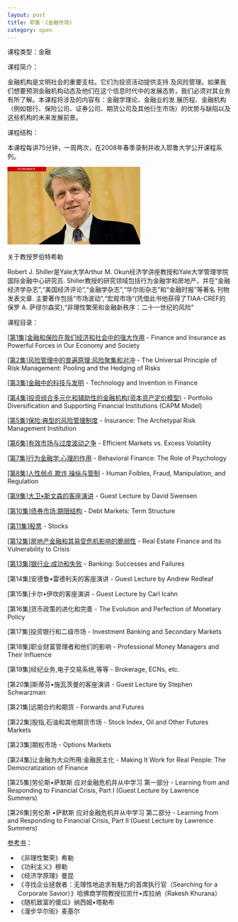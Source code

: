 ```yaml
---
layout: post
title: 耶鲁：《金融市场》
category: open
---
```

课程类型：金融

课程简介：

金融机构是文明社会的重要支柱。它们为投资活动提供支持 及风险管理。如果我们想要预测金融机构动态及他们在这个信息时代中的发展态势，我们必须对其业务有所了解。本课程将涉及的内容有：金融学理论、金融业的发 展历程、金融机构（例如银行、保险公司、证券公司、期货公司及其他衍生市场）的优势与缺陷以及这些机构的未来发展前景。

课程结构：

本课程每讲75分钟，一周两次，在2008年春季录制并收入耶鲁大学公开课程系列。

<img class="cover" alt="afa4db6183f1f27904fe52e54e1be08ebeb969f9" src="/images/2013/03/afa4db6183f1f27904fe52e54e1be08ebeb969f9-300x175.jpg" width="300" height="175" />

关于教授罗伯特希勒

Robert J. Shiller是Yale大学Arthur M. Okun经济学讲座教授和Yale大学管理学院国际金融中心研究员. Shiller教授的研究领域包括行为金融学和房地产，并在“金融经济学杂志”,“美国经济评论”,“金融学杂志”,“华尔街杂志”和“金融时报”等著名 刊物发表文章. 主要著作包括“市场波动”,“宏观市场”(凭借此书他获得了TIAA-CREF的保罗 A. 萨缪尔森奖),“非理性繁荣和金融新秩序：二十一世纪的风险”

课程目录：

<a title="耶鲁：《金融市场》第1课" href="/2013/03/18/yale-financial-market-lesson-1.html" target="_blank">[第1集]金融和保险在我们经济和社会中的强大作用</a> - Finance and Insurance as Powerful Forces in Our Economy and Society

<a title="耶鲁：《金融市场》第2课" href="/2013/03/18/yale-financial-market-lesson-2.html" target="_blank">[第2集]风险管理中的普遍原理:风险聚集和对冲</a> - The Universal Principle of Risk Management: Pooling and the Hedging of Risks

<a title="耶鲁：《金融市场》第3课" href="/2013/03/18/yale-financial-market-lesson-3.html" target="_blank">[第3集]金融中的科技与发明</a> - Technology and Invention in Finance

<a href="/2013/03/18/yale-financial-market-lesson-4.html" title="耶鲁：《金融市场》第4课" target="_blank">[第4集]投资组合多元化和辅助性的金融机构(资本资产定价模型)</a> - Portfolio Diversification and Supporting Financial Institutions (CAPM Model)

<a href="/2013/03/18/yale-financial-market-lesson-5.html" title="耶鲁：《金融市场》第5课" target="_blank">[第5集]保险:典型的风险管理制度</a> - Insurance: The Archetypal Risk Management Institution

<a href="/2013/03/18/yale-financial-market-lesson-6.html" title="耶鲁：《金融市场》第6课" target="_blank">[第6集]有效市场与过度波动之争</a> - Efficient Markets vs. Excess Volatility

<a href="/2013/03/18/yale-financial-market-lesson-7.html" title="耶鲁：《金融市场》第7课" target="_blank">[第7集]行为金融学:心理的作用</a> - Behavioral Finance: The Role of Psychology

<a href="/2013/03/18/yale-financial-market-lesson-8.html" title="耶鲁：《金融市场》第8课" target="_blank">[第8集]人性弱点,欺诈,操纵与管制</a> - Human Foibles, Fraud, Manipulation, and Regulation

<a href="/2013/03/18/yale-financial-market-lesson-9.html" title="耶鲁：《金融市场》第9课" target="_blank">[第9集]大卫•斯文森的客座演讲</a> - Guest Lecture by David Swensen

<a href="/2013/03/18/yale-financial-market-lesson-10.html" title="耶鲁：《金融市场》第10课" target="_blank">[第10集]债券市场:期限结构</a> - Debt Markets: Term Structure

<a href="/2013/03/18/yale-financial-market-lesson-11.html" title="耶鲁：《金融市场》第11课" target="_blank">[第11集]股票</a> - Stocks

<a href="/2013/03/18/yale-financial-market-lesson-12.html" title="耶鲁：《金融市场》第12课" target="_blank">[第12集]房地产金融和其易受危机影响的脆弱性</a> - Real Estate Finance and Its Vulnerability to Crisis

<a href="/2013/03/18/yale-financial-market-lesson-13.html" title="耶鲁：《金融市场》第13课" target="_blank">[第13集]银行业:成功和失败</a> - Banking: Successes and Failures

[第14集]安德鲁•雷德利夫的客座演讲 - Guest Lecture by Andrew Redleaf

[第15集]卡尔•伊坎的客座演讲 - Guest Lecture by Carl Icahn

[第16集]货币政策的进化和完善 - The Evolution and Perfection of Monetary Policy

[第17集]投资银行和二级市场 - Investment Banking and Secondary Markets

[第18集]职业财富管理者和他们的影响 - Professional Money Managers and Their Influence

[第19集]经纪业务,电子交易系统,等等 - Brokerage, ECNs, etc.

[第20集]斯蒂芬•施瓦茨曼的客座演讲 - Guest Lecture by Stephen Schwarzman

[第21集]远期合约和期货 - Forwards and Futures

[第22集]股指,石油和其他期货市场 - Stock Index, Oil and Other Futures Markets

[第23集]期权市场 - Options Markets

[第24集]让金融为大众所用:金融民主化 - Making It Work for Real People: The Democratization of Finance

[第25集]劳伦斯•萨默斯 应对金融危机并从中学习 第一部分 - Learning from and Responding to Financial Crisis, Part I (Guest Lecture by Lawrence Summers)

[第26集]劳伦斯 •萨默斯 应对金融危机并从中学习 第二部分 - Learning from and Responding to Financial Crisis, Part II (Guest Lecture by Lawrence Summers)

<a href="http://book.douban.com/doulist/1922499/" target="_blank">参考书</a>：

*  《非理性繁荣》希勒
*  《功利主义》穆勒
*  《经济学原理》曼昆
*  《寻找企业拯救者：无理性地追求有魅力的首席执行官（Searching for a Corporate Savior）》哈佛商学院教授拉凯什•库拉纳（Rakesh Khurana）
*  《随机致富的傻瓜》纳西姆•塔勒布
*  《漫步华尔街》麦基尔
